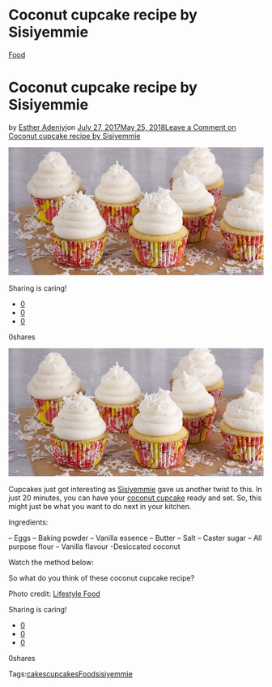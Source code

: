 # Coconut cupcake recipe by Sisiyemmie

[Food](https://estheradeniyi.com/category/food/)
# Coconut cupcake recipe by Sisiyemmie

by [Esther Adeniyi](https://estheradeniyi.com/author/esther-adeniyi/)on [July 27, 2017May 25, 2018](https://estheradeniyi.com/coconut-cupcake-recipe-by-sisiyemmie/)[Leave a Comment on Coconut cupcake recipe by Sisiyemmie](https://estheradeniyi.com/coconut-cupcake-recipe-by-sisiyemmie/#respond)

![](images\Coconut-cupcake-recipe.jpg)

Sharing is caring!

- [0](https://www.facebook.com/sharer/sharer.php?u=https%3A%2F%2Festheradeniyi.com%2Fcoconut-cupcake-recipe-by-sisiyemmie%2F&amp;t=Coconut%20cupcake%20recipe%20by%20Sisiyemmie)
- [0](https://twitter.com/intent/tweet?text=Coconut%20cupcake%20recipe%20by%20Sisiyemmie&amp;url=https%3A%2F%2Festheradeniyi.com%2Fcoconut-cupcake-recipe-by-sisiyemmie%2F)
- [0](#)

0shares

[![coconut cupcake recipe](images\Coconut-cupcake-recipe.jpg)](images\Coconut-cupcake-recipe.jpg)

Cupcakes just got interesting as [Sisiyemmie](https://www.estheradeniyi.com/how-to-make-beans-without-palm-oil-by) gave us another twist to this. In just 20 minutes, you can have your [coconut cupcake](http://www.sisiyemmie.com/) ready and set. So, this might just be what you want to do next in your kitchen.

Ingredients:

 &#x2013; Eggs
 &#x2013; Baking powder
 &#x2013; Vanilla essence
 &#x2013; Butter
 &#x2013; Salt
 &#x2013; Caster sugar
 &#x2013; All purpose flour
 &#x2013; Vanilla flavour
 -Desiccated coconut

Watch the method below:

So what do you think of these coconut cupcake recipe?

Photo credit: [Lifestyle Food](https://www.lifestylefood.com.au/recipes/25224/lemon-coconut-cupcakes)

Sharing is caring!

- [0](https://www.facebook.com/sharer/sharer.php?u=https%3A%2F%2Festheradeniyi.com%2Fcoconut-cupcake-recipe-by-sisiyemmie%2F&amp;t=Coconut%20cupcake%20recipe%20by%20Sisiyemmie)
- [0](https://twitter.com/intent/tweet?text=Coconut%20cupcake%20recipe%20by%20Sisiyemmie&amp;url=https%3A%2F%2Festheradeniyi.com%2Fcoconut-cupcake-recipe-by-sisiyemmie%2F)
- [0](#)

0shares

Tags:[cakes](https://estheradeniyi.com/tag/cakes/)[cupcakes](https://estheradeniyi.com/tag/cupcakes/)[Food](https://estheradeniyi.com/tag/food/)[sisiyemmie](https://estheradeniyi.com/tag/sisiyemmie/)